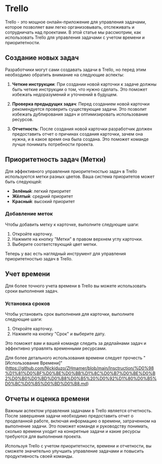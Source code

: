# Trello

Trello - это мощное онлайн-приложение для управления задачами, которое позволяет вам легко организовывать, отслеживать и сотрудничать над проектами. В этой статье мы рассмотрим, как использовать Trello для управления задачами с учетом времени и приоритетности.

## Создание новых задач

Разработчики могут сами создавать задачи в Trello, но перед этим необходимо обратить внимание на следующие аспекты:

1. **Четкие инструкции**: При создании новой карточки к задаче должны быть четкие инструкции о том, что нужно сделать. Это поможет избежать недоразумений и уточнений в будущем.

2. **Проверка предыдущих задач**: Перед созданием новой карточки рекомендуется проверить существующие задачи. Это позволит избежать дублирования задач и оптимизировать использование ресурсов.

3. **Отчетность**: После создания новой карточки разработчик должен предоставить отчет о причинах создания карточки, зачем она нужна, и в какое время она была создана. Это поможет команде лучше понимать потребности проекта.

## Приоритетность задач (Метки)

Для эффективного управления приоритетностью задач в Trello используются метки разных цветов. Ваша система приоритетов может быть следующей:

- **Зелёный**: легкий приоритет
- **Жёлтый**: средний приоритет
- **Красный**: высокий приоритет

### Добавление меток

Чтобы добавить метку к карточке, выполните следующие шаги:

1. Откройте карточку.
2. Нажмите на кнопку "Метки" в правом верхнем углу карточки.
3. Выберите соответствующий цвет метки.

Теперь у вас есть наглядный инструмент для управления приоритетностью задач в Trello.

## Учет времени

Для более точного учета времени в Trello вы можете использовать сроки выполнения задач.

### Установка сроков

Чтобы установить срок выполнения для карточки, выполните следующие шаги:

1. Откройте карточку.
2. Нажмите на кнопку "Срок" и выберите дату.

Это поможет вам и вашей команде следить за дедлайнами задач и эффективно управлять временными ресурсами.

Для более детального использования времени следует прочесть "[Использование Времени]"(https://github.com/Nickiduzo/ZHmamer/blob/main/Insctruction/%D0%98%D1%81%D0%BF%D0%BE%D0%BB%D1%8C%D0%B7%D0%BE%D0%B2%D0%B0%D0%BD%D0%B8%D0%B5%20%D0%92%D1%80%D0%B5%D0%BC%D0%B5%D0%BD%D0%B8.md)

## Отчеты и оценка времени

Важным аспектом управления задачами в Trello является отчетность. После завершения задачи необходимо предоставить отчет о проделанной работе, включая информацию о времени, затраченном на выполнение задачи. Это поможет команде и руководству понимать, сколько времени уходит на конкретные задачи и какие ресурсы требуются для выполнения проекта.

Используя Trello с учетом приоритетности, времени и отчетности, вы сможете значительно улучшить управление задачами и повысить продуктивность своей команды.
